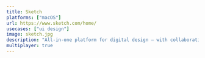 ```yaml
---
title: Sketch
platforms: ["macOS"]
url: https://www.sketch.com/home/
usecases: ["ui design"]
image: sketch.jpg
description: "All-in-one platform for digital design — with collaborative design tools, prototyping and developer handoff."
multiplayer: true
---
```

